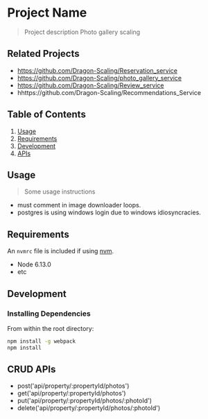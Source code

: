# Project Name

> Project description
Photo gallery scaling

## Related Projects

  - https://github.com/Dragon-Scaling/Reservation_service
  - https://github.com/Dragon-Scaling/photo_gallery_service
  - https://github.com/Dragon-Scaling/Review_service
  - hhttps://github.com/Dragon-Scaling/Recommendations_Service

## Table of Contents

1. [Usage](#Usage)
1. [Requirements](#requirements)
1. [Development](#development)
1. [APIs](#development)

## Usage

> Some usage instructions
 - must comment in image downloader loops.
 - postgres is using windows login due to windows idiosyncracies.

## Requirements

An `nvmrc` file is included if using [nvm](https://github.com/creationix/nvm).

- Node 6.13.0
- etc

## Development

### Installing Dependencies

From within the root directory:

```sh
npm install -g webpack
npm install
```

## CRUD APIs

 - post('api/property/:propertyId/photos')
 - get('api/property/:propertyId/photos')
 - put('api/property/:propertyId/photos/:photoId')
 - delete('api/property/:propertyId/photos/:photoId')

